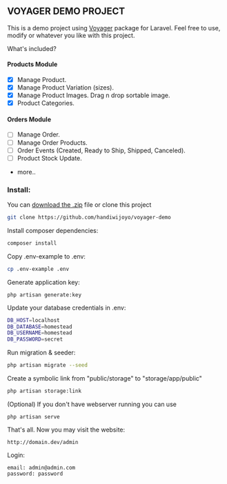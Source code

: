 ## VOYAGER DEMO PROJECT

This is a demo project using [Voyager](https://github.com/the-control-group/voyager) package for Laravel. Feel free to use, modify or whatever you like with this project.

What's included?
#### Products Module
- [x] Manage Product.
- [x] Manage Product Variation (sizes).
- [x] Manage Product Images. Drag n drop sortable image.
- [x] Product Categories.

#### Orders Module
- [ ] Manage Order.
- [ ] Manage Order Products.
- [ ] Order Events (Created, Ready to Ship, Shipped, Canceled).
- [ ] Product Stock Update.
- more..

### Install:
You can [download the .zip](https://github.com/handiwijoyo/voyager-demo/archive/master.zip) file or clone this project
```bash
git clone https://github.com/handiwijoyo/voyager-demo
```

Install composer dependencies:
```bash
composer install
```

Copy .env-example to .env:
```bash
cp .env-example .env
```

Generate application key:
```
php artisan generate:key
```

Update your database credentials in .env:
```bash
DB_HOST=localhost
DB_DATABASE=homestead
DB_USERNAME=homestead
DB_PASSWORD=secret
```

Run migration & seeder:
```bash
php artisan migrate --seed
```

Create a symbolic link from "public/storage" to "storage/app/public"
```bash
php artisan storage:link
```

(Optional) If you don't have webserver running you can use
```
php artisan serve
```

That's all. Now you may visit the website:
```
http://domain.dev/admin
```

Login:
```
email: admin@admin.com
password: password
```

